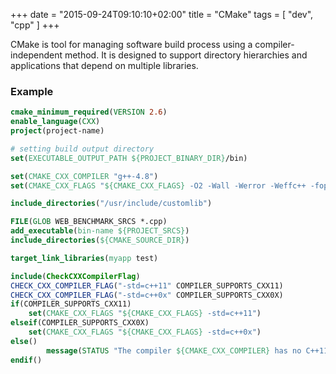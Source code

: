 +++
date = "2015-09-24T09:10:10+02:00"
title = "CMake"
tags = [ "dev", "cpp" ]
+++

CMake is tool for managing software build process using a compiler-independent method. It is designed to support directory hierarchies and applications that depend on multiple libraries.

### Example

```cmake
cmake_minimum_required(VERSION 2.6)
enable_language(CXX)
project(project-name)

# setting build output directory
set(EXECUTABLE_OUTPUT_PATH ${PROJECT_BINARY_DIR}/bin)

set(CMAKE_CXX_COMPILER "g++-4.8")
set(CMAKE_CXX_FLAGS "${CMAKE_CXX_FLAGS} -O2 -Wall -Werror -Weffc++ -fopenmp -std=c++11")

include_directories("/usr/include/customlib")

FILE(GLOB WEB_BENCHMARK_SRCS *.cpp)
add_executable(bin-name ${PROJECT_SRCS})
include_directories(${CMAKE_SOURCE_DIR})

target_link_libraries(myapp test)

include(CheckCXXCompilerFlag)
CHECK_CXX_COMPILER_FLAG("-std=c++11" COMPILER_SUPPORTS_CXX11)
CHECK_CXX_COMPILER_FLAG("-std=c++0x" COMPILER_SUPPORTS_CXX0X)
if(COMPILER_SUPPORTS_CXX11)
    set(CMAKE_CXX_FLAGS "${CMAKE_CXX_FLAGS} -std=c++11")
elseif(COMPILER_SUPPORTS_CXX0X)
    set(CMAKE_CXX_FLAGS "${CMAKE_CXX_FLAGS} -std=c++0x")
else()
        message(STATUS "The compiler ${CMAKE_CXX_COMPILER} has no C++11 support. Please use a different C++ compiler.")
endif()
```

